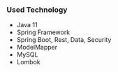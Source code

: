 ### Used Technology

- Java 11
- Spring Framework
- Spring Boot, Rest, Data, Security
- ModelMapper
- MySQL
- Lombok
